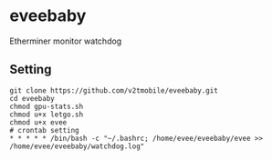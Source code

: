 # eveebaby
Etherminer monitor watchdog

## Setting
```
git clone https://github.com/v2tmobile/eveebaby.git
cd eveebaby
chmod gpu-stats.sh
chmod u+x letgo.sh
chmod u+x evee
# crontab setting
* * * * * /bin/bash -c "~/.bashrc; /home/evee/eveebaby/evee >> /home/evee/eveebaby/watchdog.log"
```
